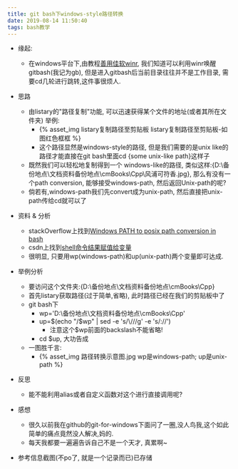 ```yaml
---
title: git bash下windows-style路径转换
date: 2019-08-14 11:50:40
tags: bash教学
---
```

- 缘起:
    - 在windows平台下,由教程[善用佳软winr](https://xbeta.info/win-run.htm), 我们知道可以利用winr唤醒gitbash(我记为gb), 但是进入gitbash后当前目录往往并不是工作目录, 需要cd几轮进行跳转,这件事很烦人.

- 思路
    - 由listary的"路径复制"功能, 可以迅速获得某个文件的地址(或者其所在文件夹) 举例:
        - {% asset_img listary复制路径至剪贴板 listary复制路径至剪贴板-如图红色框框 %}
        - 这个路径显然是windows-style的路径, 但是我们需要的是unix like的路径才能直接在git bash里面cd {some unix-like path}这样子
    - 既然我们可以轻松地复制得到一个 windows-like的路径, 类似这样:{D:\备份地点\文档资料备份地点\cmBooks\Cpp\风浦可符香.jpg}, 那么有没有一个path conversion, 能够接受windows-path, 然后返回Unix-path的呢?
    - 倘若有,windows-path我们先convert成为unix-path, 然后直接把unix-path传给cd就可以了

- 资料 & 分析
    - stackOverflow上找到[Windows PATH to posix path conversion in bash](https://stackoverflow.com/questions/13701218/windows-path-to-posix-path-conversion-in-bash)
    - csdn上找到[shell命令结果赋值给变量](https://blog.csdn.net/zwt0909/article/details/52813388)
    - 很明显, 只要用wp(windows-path)和up(unix-path)两个变量即可达成.

- 举例分析
    - 要访问这个文件夹:{D:\备份地点\文档资料备份地点\cmBooks\Cpp}
    - 首先listary获取路径(过于简单,省略), 此时路径已经在我们的剪贴板中了
    - git bash下
        - wp='D:\备份地点\文档资料备份地点\cmBooks\Cpp'
        - up=$(echo "/$wp" | sed -e 's/\\/\//g' -e 's/://')
            - 注意这个$wp前面的backslash不能省略!
        - cd $up, 大功告成
    - 一图胜千言:
        - {% asset_img 路径转换示意图.jpg wp是windows-path; up是unix-path %}

- 反思
    - 能不能利用alias或者自定义函数对这个进行直接调用呢?

- 感想
    - 很久以前我在github的git-for-windows下面问了一圈,没人鸟我,这个如此简单的痛点竟然没人解决,妈的.
    - 每天我都要一遍遍告诉自己不是一个天才, 真累啊~

- 参考信息截图(不po了, 就是一个记录而已)已存储
